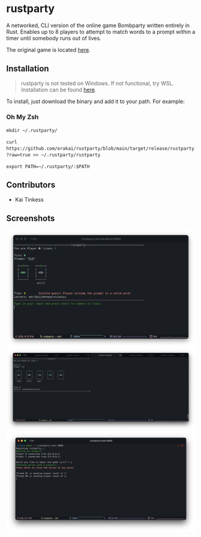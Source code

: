 # rustparty

A networked, CLI version of the online game Bombparty written entirely in Rust. Enables up to 8 players to attempt to match words to a prompt within a timer until somebody runs out of lives.

The original game is located [here](https://jklm.fun).
## Installation

> rustparty is not tested on Windows. If not functional, try WSL. Installation can be found [here](https://docs.microsoft.com/en-us/windows/wsl/install).

To install, just download the binary and add it to your path. For example:

### Oh My Zsh
`mkdir ~/.rustparty/`

`curl https://github.com/erakai/rustparty/blob/main/target/release/rustparty?raw=true >> ~/.rustparty/rustparty`

`export PATH=~/.rustparty/:$PATH`

### 

## Contributors
- Kai Tinkess

## Screenshots

![2players](screenshots/2players.png)
![5players](screenshots/5players.png)
![server](screenshots/server.png)
